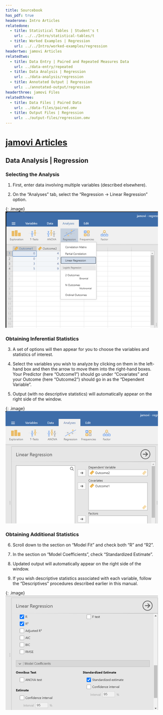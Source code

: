 ```yaml
---
title: Sourcebook
has_pdf: true
headerone: Intro Articles
relatedone:
  - title: Statistical Tables | Student's t
    url: ../../Intro/statistical-tables/t
  - title: Worked Examples | Regression
    url: ../../Intro/worked-examples/regression
headertwo: jamovi Articles
relatedtwo:
  - title: Data Entry | Paired and Repeated Measures Data
    url: ../data-entry/repeated
  - title: Data Analysis | Regression
    url: ../data-analysis/regression
  - title: Annotated Output | Regression
    url: ../annotated-output/regression
headerthree: jamovi Files
relatedthree:
  - title: Data Files | Paired Data
    url: ../data-files/paired.omv
  - title: Output Files | Regression
    url: ../output-files/regression.omv
---
```


# [jamovi Articles](../index.md)

## Data Analysis | Regression

### Selecting the Analysis 

1.	First, enter data involving multiple variables (described elsewhere). 

2.	On the “Analyses” tab, select the “Regression -> Linear Regression” option.

{: .image}
![Screenshot for selecting analysis](regression1.png)

### Obtaining Inferential Statistics

3. A set of options will then appear for you to choose the variables and statistics of interest.

4. Select the variables you wish to analyze by clicking on them in the left-hand box and then the arrow to move them into the right-hand boxes. Your Predictor (here “Outcome1”) should go under “Covariates” and your Outcome (here “Outcome2”) should go in as the “Dependent Variable”. 

5. Output (with no descriptive statistics) will automatically appear on the right side of the window. 

{: .image}
![Screenshot for obtaining inferentials](regression2.png)

### Obtaining Additional Statistics

6. Scroll down to the section on “Model Fit” and check both “R” and “R2”.

7. In the section on “Model Coefficients”, check “Standardized Estimate”.

8. Updated output will automatically appear on the right side of the window.

9. If you wish descriptive statistics associated with each variable, follow the “Descriptives” procedures described earlier in this manual.

{: .image}
![Screenshot for obtaining additional statistics](regression3.png)